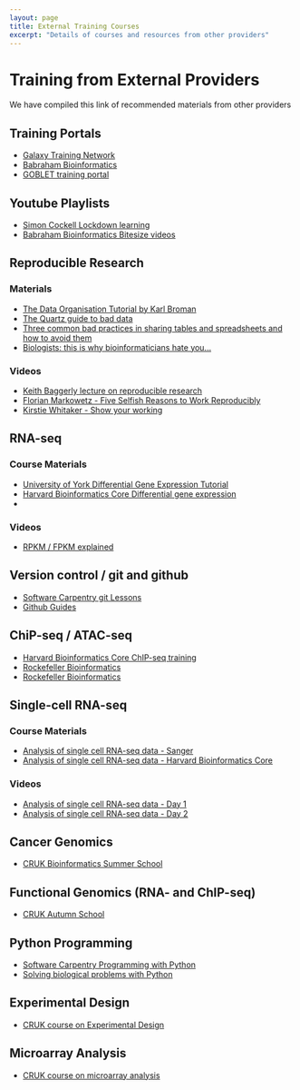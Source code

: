 ```yaml
---
layout: page
title: External Training Courses
excerpt: "Details of courses and resources from other providers"
---
```


# Training from External Providers

We have compiled this link of recommended materials from other providers

## Training Portals

- [Galaxy Training Network](https://galaxyproject.org/teach/gtn/)
- [Babraham Bioinformatics](https://www.bioinformatics.babraham.ac.uk/training.html)
- [GOBLET training portal](https://www.mygoblet.org/training-portal)

## Youtube Playlists

- [Simon Cockell Lockdown learning](https://www.youtube.com/channel/UC7aizSyonJqZI3O3U4SDTiA/videos)
- [Babraham Bioinformatics Bitesize videos](https://www.youtube.com/playlist?list=PLbiByRpDb_hP7b-I1GR4eEWCD2OqdZEg1)


## Reproducible Research

### Materials

- [The Data Organisation Tutorial by Karl Broman](http://kbroman.org/dataorg/)
- [The Quartz guide to bad data](https://github.com/Quartz/bad-data-guide/blob/master/README.md)
- [Three common bad practices in sharing tables and spreadsheets and how to avoid them](http://luisdva.github.io/pls-don't-do-this/)
- [Biologists: this is why bioinformaticians hate you…](http://www.opiniomics.org/biologists-this-is-why-bioinformaticians-hate-you/)

### Videos

- [Keith Baggerly lecture on reproducible research](https://youtu.be/7gYIs7uYbMo)
- [Florian Markowetz - Five Selfish Reasons to Work Reproducibly](https://www.youtube.com/watch?v=1Y_oIjlH-yg)
- [Kirstie Whitaker - Show your working](https://youtu.be/e-7Pfi_bGaE)

## RNA-seq

### Course Materials

- [University of York Differential Gene Expression Tutorial](https://shiny.york.ac.uk/bioltf/gene_expression_course/day1/)
- [Harvard Bioinformatics Core Differential gene expression](https://hbctraining.github.io/DGE_workshop_salmon/)
- 
### Videos

- [RPKM / FPKM explained](https://www.youtube.com/watch?v=TTUrtCY2k-w&t=543s)

## Version control / git and github

- [Software Carpentry git Lessons](http://swcarpentry.github.io/git-novice/)
- [Github Guides](https://guides.github.com/)

## ChiP-seq / ATAC-seq

- [Harvard Bioinformatics Core ChIP-seq training](https://hbctraining.github.io/Intro-to-ChIPseq/)
- [Rockefeller Bioinformatics](https://rockefelleruniversity.github.io/RU_ChIPseq/)
- [Rockefeller Bioinformatics](https://rockefelleruniversity.github.io/RU_ATACseq/)

## Single-cell RNA-seq

### Course Materials

- [Analysis of single cell RNA-seq data - Sanger](https://scrnaseq-course.cog.sanger.ac.uk/website/index.html)
- [Analysis of single cell RNA-seq data - Harvard Bioinformatics Core](https://hbctraining.github.io/scRNA-seq/)

### Videos

- [Analysis of single cell RNA-seq data - Day 1](https://youtu.be/thHgPqQpkE4)
- [Analysis of single cell RNA-seq data - Day 2](https://youtu.be/7dQ_pleDO2Y)

## Cancer Genomics

- [CRUK Bioinformatics Summer School](https://bioinformatics-core-shared-training.github.io/cruk-summer-school-2017/)

## Functional Genomics (RNA- and ChIP-seq)

- [CRUK Autumn School](https://bioinformatics-core-shared-training.github.io/cruk-autumn-school-2017/)

## Python Programming

- [Software Carpentry Programming with Python](https://swcarpentry.github.io/python-novice-inflammation/)
- [Solving biological problems with Python
](http://pycam.github.io/)

## Experimental Design

- [CRUK course on Experimental Design](http://bioinformatics-core-shared-training.github.io/experimental-design/)

## Microarray Analysis

- [CRUK course on microarray analysis](http://bioinformatics-core-shared-training.github.io/microarray-analysis/)